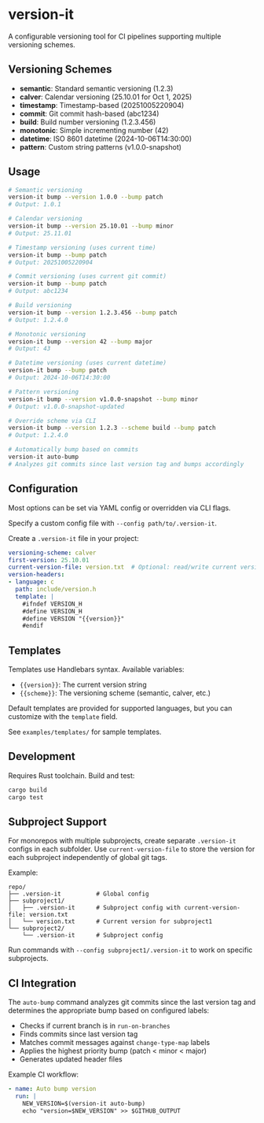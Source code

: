# version-it

A configurable versioning tool for CI pipelines supporting multiple versioning schemes.

## Versioning Schemes

- **semantic**: Standard semantic versioning (1.2.3)
- **calver**: Calendar versioning (25.10.01 for Oct 1, 2025)
- **timestamp**: Timestamp-based (20251005220904)
- **commit**: Git commit hash-based (abc1234)
- **build**: Build number versioning (1.2.3.456)
- **monotonic**: Simple incrementing number (42)
- **datetime**: ISO 8601 datetime (2024-10-06T14:30:00)
- **pattern**: Custom string patterns (v1.0.0-snapshot)

## Usage

```bash
# Semantic versioning
version-it bump --version 1.0.0 --bump patch
# Output: 1.0.1

# Calendar versioning
version-it bump --version 25.10.01 --bump minor
# Output: 25.11.01

# Timestamp versioning (uses current time)
version-it bump --bump patch
# Output: 20251005220904

# Commit versioning (uses current git commit)
version-it bump --bump patch
# Output: abc1234

# Build versioning
version-it bump --version 1.2.3.456 --bump patch
# Output: 1.2.4.0

# Monotonic versioning
version-it bump --version 42 --bump major
# Output: 43

# Datetime versioning (uses current datetime)
version-it bump --bump patch
# Output: 2024-10-06T14:30:00

# Pattern versioning
version-it bump --version v1.0.0-snapshot --bump minor
# Output: v1.0.0-snapshot-updated

# Override scheme via CLI
version-it bump --version 1.2.3 --scheme build --bump patch
# Output: 1.2.4.0

# Automatically bump based on commits
version-it auto-bump
# Analyzes git commits since last version tag and bumps accordingly
```

## Configuration

Most options can be set via YAML config or overridden via CLI flags.

Specify a custom config file with `--config path/to/.version-it`.

Create a `.version-it` file in your project:

```yaml
versioning-scheme: calver
first-version: 25.10.01
current-version-file: version.txt  # Optional: read/write current version from/to this file
version-headers:
- language: c
  path: include/version.h
  template: |
    #ifndef VERSION_H
    #define VERSION_H
    #define VERSION "{{version}}"
    #endif
```

## Templates

Templates use Handlebars syntax. Available variables:
- `{{version}}`: The current version string
- `{{scheme}}`: The versioning scheme (semantic, calver, etc.)

Default templates are provided for supported languages, but you can customize with the `template` field.

See `examples/templates/` for sample templates.

## Development

Requires Rust toolchain. Build and test:

```bash
cargo build
cargo test
```

## Subproject Support

For monorepos with multiple subprojects, create separate `.version-it` configs in each subfolder. Use `current-version-file` to store the version for each subproject independently of global git tags.

Example:
```
repo/
├── .version-it          # Global config
├── subproject1/
│   ├── .version-it      # Subproject config with current-version-file: version.txt
│   └── version.txt      # Current version for subproject1
└── subproject2/
    └── .version-it      # Subproject config
```

Run commands with `--config subproject1/.version-it` to work on specific subprojects.

## CI Integration

The `auto-bump` command analyzes git commits since the last version tag and determines the appropriate bump based on configured labels:

- Checks if current branch is in `run-on-branches`
- Finds commits since last version tag
- Matches commit messages against `change-type-map` labels
- Applies the highest priority bump (patch < minor < major)
- Generates updated header files

Example CI workflow:
```yaml
- name: Auto bump version
  run: |
    NEW_VERSION=$(version-it auto-bump)
    echo "version=$NEW_VERSION" >> $GITHUB_OUTPUT
```
